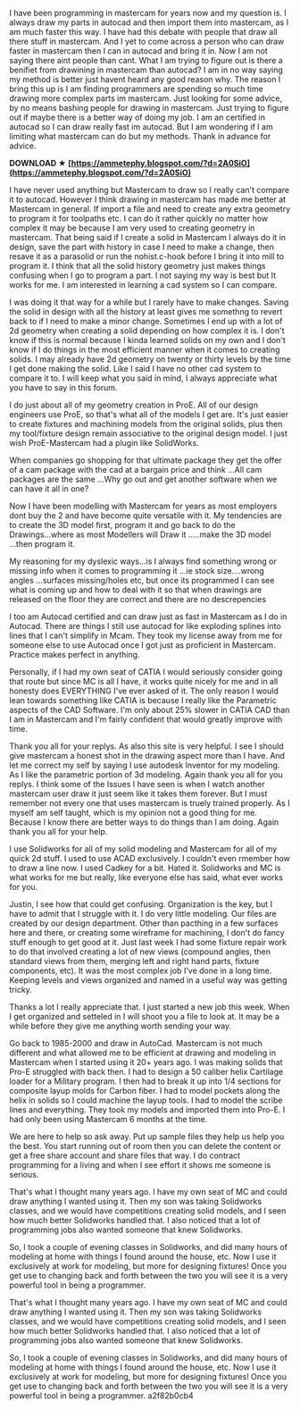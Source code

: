I have been programming in mastercam for years now and my question is. I always draw my parts in autocad and then import them into mastercam, as I am much faster this way. I have had this debate with people that draw all there stuff in mastercam. And I yet to come across a person who can draw faster in mastercam then I can in autocad and bring it in. Now I am not saying there aint people than cant. What I am trying to figure out is there a benifiet from drawining in mastercam than autocad? I am in no way saying my method is better just havent heard any good reason why. The reason I bring this up is I am finding programmers are spending so much time drawing more complex parts im mastercam. Just looking for some advice, by no means bashing people for drawing in mastercam. Just trying to figure out if maybe there is a better way of doing my job. I am an certified in autocad so I can draw really fast im autocad. But I am wondering if I am limiting what mastercam can do but my methods. Thank in advance for advice.
 
**DOWNLOAD ★ [https://ammetephy.blogspot.com/?d=2A0SiO](https://ammetephy.blogspot.com/?d=2A0SiO)**


 
I have never used anything but Mastercam to draw so I really can't compare it to autocad. However I think drawing in mastercam has made me better at Mastercam in general. If import a file and need to create any extra geometry to program it for toolpaths etc. I can do it rather quickly no matter how complex it may be because I am very used to creating geometry in mastercam. That being said if I create a solid in Mastercam I always do it in design, save the part with history in case I need to make a change, then resave it as a parasolid or run the nohist.c-hook before I bring it into mill to program it. I think that all the solid history geometry just makes things confusing when I go to program a part. I not saying my way is best but It works for me. I am interested in learning a cad system so I can compare.
 
I was doing it that way for a while but I rarely have to make changes. Saving the solid in design with all the history at least gives me somethng to revert back to if I need to make a minor change. Sometimes I end up with a lot of 2d geometry when creating a solid depending on how complex it is. I don't know if this is normal because I kinda learned solids on my own and I don't know if I do things in the most efficient manner when it comes to creating solids. I may already have 2d geometry on twenty or thirty levels by the time I get done making the solid. Like I said I have no other cad system to compare it to. I will keep what you said in mind, I always appreciate what you have to say in this forum.
 
I do just about all of my geometry creation in ProE. All of our design engineers use ProE, so that's what all of the models I get are. It's just easier to create fixtures and machining models from the original solids, plus then my tool/fixture design remain associative to the original design model. I just wish ProE-Mastercam had a plugin like SolidWorks.
 
When companies go shopping for that ultimate package they get the offer of a cam package with the cad at a bargain price and think ...All cam packages are the same ...Why go out and get another software when we can have it all in one?

Now I have been modelling with Mastercam for years as most employers dont buy the 2 and have become quite versatile with it. My tendencies are to create the 3D model first, program it and go back to do the Drawings...where as most Modellers will Draw it .....make the 3D model ...then program it.
 
My reasoning for my dyslexic ways...is I always find something wrong or missing info when it comes to programming it ...ie stock size....wrong angles ...surfaces missing/holes etc, but once its programmed I can see what is coming up and how to deal with it so that when drawings are released on the floor they are correct and there are no descrepencies
 
I too am Autocad certified and can draw just as fast in Mastercam as I do in Autocad. There are things I still use autocad for like exploding splines into lines that I can't simplify in Mcam. They took my license away from me for someone else to use Autocad once I got just as proficient in Mastercam. Practice makes perfect in anything.
 
Personally, if I had my own seat of CATIA I would seriously consider going that route but since MC is all I have, it works quite nicely for me and in all honesty does EVERYTHING I've ever asked of it. The only reason I would lean towards something like CATIA is because I really like the Parametric aspects of the CAD Software. I'm only about 25% slower in CATIA CAD than I am in Mastercam and I'm fairly confident that would greatly improve with time.
 
Thank you all for your replys. As also this site is very helpful. I see I should give mastercam a honest shot in the drawing aspect more than I have. And let me correct my self by saying I use autodesk Inventor for my modeling. As I like the parametric portion of 3d modeling. Again thank you all for you replys. I think some of the Issues I have seen is when I watch another mastercam user draw it just seem like it takes them forever. But I must remember not every one that uses mastercam is truely trained properly. As I myself am self taught, which is my opinion not a good thing for me. Because I know there are better ways to do things than I am doing. Again thank you all for your help.
 
I use Solidworks for all of my solid modeling and Mastercam for all of my quick 2d stuff. I used to use ACAD exclusively. I couldn't even rmember how to draw a line now. I used Cadkey for a bit. Hated it. Solidworks and MC is what works for me but really, like everyone else has said, what ever works for you.
 
Justin, I see how that could get confusing. Organization is the key, but I have to admit that I struggle with it. I do very little modeling. Our files are created by our design department. Other than pacthing in a few surfaces here and there, or creating some wireframe for machining, I don't do fancy stuff enough to get good at it. Just last week I had some fixture repair work to do that involved creating a lot of new views (compound angles, then standard views from them, merging left and right hand parts, fixture components, etc). It was the most complex job I've done in a long time. Keeping levels and views organized and named in a useful way was getting tricky.
 
Thanks a lot I really appreciate that. I just started a new job this week. When I get organized and setteled in I will shoot you a file to look at. It may be a while before they give me anything worth sending your way.
 
Go back to 1985-2000 and draw in AutoCad. Mastercam is not much different and what allowed me to be efficient at drawing and modeling in Mastercam when I started using it 20+ years ago. I was making solids that Pro-E struggled with back then. I had to design a 50 caliber helix Cartilage loader for a Military program. I then had to break it up into 1/4 sections for composite layup molds for Carbon fiber. I had to model pockets along the helix in solids so I could machine the layup tools. I had to model the scribe lines and everything. They took my models and imported them into Pro-E. I had only been using Mastercam 6 months at the time. 

 
We are here to help so ask away. Put up sample files they help us help you the best. You start running out of room then you can delete the content or get a free share account and share files that way. I do contract programming for a living and when I see effort it shows me someone is serious.

 
That's what I thought many years ago. I have my own seat of MC and could draw anything I wanted using it. Then my son was taking Solidworks classes, and we would have competitions creating solid models, and I seen how much better Solidworks handled that. I also noticed that a lot of programming jobs also wanted someone that knew Solidworks.
 
So, I took a couple of evening classes in Solidworks, and did many hours of modeling at home with things I found around the house, etc. Now I use it exclusively at work for modeling, but more for designing fixtures! Once you get use to changing back and forth between the two you will see it is a very powerful tool in being a programmer.
 
That's what I thought many years ago. I have my own seat of MC and could draw anything I wanted using it. Then my son was taking Solidworks classes, and we would have competitions creating soli﻿d models, and I seen how much better Solidworks handled that. I also noticed that a lot of programming jobs also wanted ﻿someone that knew Solidworks.
 
So, I took a couple of evening classes in Solidworks, and did many hours of modeling at home with things I found around the house, etc. Now I use it exclusively at work for modeling, but more for designing fixtures!﻿ Once you g﻿et use to changing back and forth between the two you will see it is a very powerful tool in being a programmer.﻿﻿
 a2f82b0cb4
 
